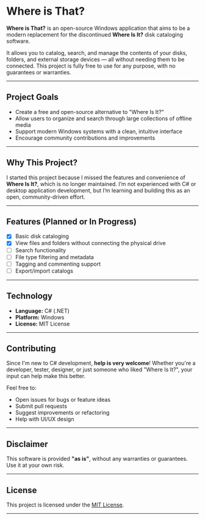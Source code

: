 # Where is That?

**Where is That?** is an open-source Windows application that aims to be a modern replacement for the discontinued **Where Is It?** disk cataloging software.

It allows you to catalog, search, and manage the contents of your disks, folders, and external storage devices — all without needing them to be connected. This project is fully free to use for any purpose, with no guarantees or warranties.

---

## Project Goals

- Create a free and open-source alternative to "Where Is It?"
- Allow users to organize and search through large collections of offline media
- Support modern Windows systems with a clean, intuitive interface
- Encourage community contributions and improvements

---

## Why This Project?

I started this project because I missed the features and convenience of **Where Is It?**, which is no longer maintained. I’m not experienced with C# or desktop application development, but I’m learning and building this as an open, community-driven effort.

---

## Features (Planned or In Progress)

- [x] Basic disk cataloging
- [x] View files and folders without connecting the physical drive
- [ ] Search functionality
- [ ] File type filtering and metadata
- [ ] Tagging and commenting support
- [ ] Export/import catalogs

---

## Technology

- **Language:** C# (.NET)
- **Platform:** Windows
- **License:** MIT License

---

## Contributing

Since I'm new to C# development, **help is very welcome**! Whether you're a developer, tester, designer, or just someone who liked "Where Is It?", your input can help make this better.

Feel free to:
- Open issues for bugs or feature ideas
- Submit pull requests
- Suggest improvements or refactoring
- Help with UI/UX design

---

## Disclaimer

This software is provided **"as is"**, without any warranties or guarantees. Use it at your own risk.

---

## License

This project is licensed under the [MIT License](LICENSE).

---
